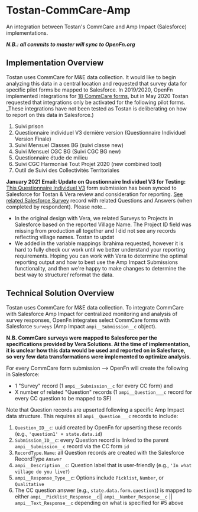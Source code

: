 # Tostan-CommCare-Amp
An integration between Tostan's CommCare and Amp Impact (Salesforce) implementations.

***N.B.: all commits to master will sync to OpenFn.org***

## Implementation Overview
Tostan uses CommCare for M&E data collection. It would like to begin analyzing this data in a central location and requested that survey data for specific pilot forms be mapped to Salesforce. In 2019/2020, OpenFn implemented integrations for [18 CommCare forms](https://docs.google.com/spreadsheets/d/1GtmP04kuE0FFtCREgJ3Ib9Qi4WPnFUBzQNZEAcpOpQ8/edit#gid=1839537688), but in May 2020 Tostan requested that integrations only be activated for the following pilot forms. _These integrations have not been tested as Tostan is deliberating on how to report on this data in Salesforce.)
1. Suivi prison
2. Questionnaire individuel V3 dernière version (Questionnaire Individuel Version Finale)
3. Suivi Mensuel Classes BG (suivi classe new) 
4. Suivi Mensuel CGC BG (Suivi CGC BG new)
5. Questionnaire étude de milieu
6. Suivi CGC Harmonisé Tout Projet 2020 (new combined tool)
7. Outil de Suivi des Collectivités Territoriales


**January 2021 Email: Update on Questionnaire Individuel V3 for Testing:**
[This Questionnaire Individuel V3](https://www.commcarehq.org/a/seratostan/reports/form_data/1c9f75b6-e14a-4ae5-ab20-afaa0ace1913/) form submission has been synced to Salesforce for Tostan & Vera review and consideration for reporting. [See related Salesforce Survey](https://tostan.my.salesforce.com/?ec=302&startURL=%2Fvisualforce%2Fsession%3Furl%3Dhttps%253A%252F%252Ftostan.lightning.force.com%252Flightning%252Fr%252Fampi__Question__c%252Fa2t1Y000004GQJvQAO%252Frelated%252Fampi__Questions__r%252Fview) record with related Questions and Answers (when completed by respondent). Please note...
- In the original design with Vera, we related Surveys to Projects in Salesforce based on the reported Village Name. The Project ID field was missing from production all together and I did not see any records reflecting village names. Tostan to updat
- We added in the variable mappings Ibrahima requested, however it is hard to fully check our work until we better understand your reporting requirements. Hoping you can work with Vera to determine the optimal reporting output and how to best use the Amp Impact Submissions functionality, and then we're happy to make changes to determine the best way to structure/ reformat the data. 

## Technical Solution Overview
Tostan uses CommCare for M&E data collection. To integrate CommCare with Salesforce Amp Impact for centralized monitoring and analysis of survey responses, OpenFn integrates select CommCare forms with Salesforce `Surveys` (Amp Impact `ampi__Submission__c` object). 

**N.B. CommCare surveys were mapped to Salesforce per the specifications provided by Vera Solutions. At the time of implementation, it is unclear how this data would be used and reported on in Salesforce, so very few data transformations were implemented to optimize analysis.**

For every CommCare form submission --> OpenFn will create the following in Salesforce: 
- 1 "Survey" record (1 `ampi__Submission__c` for every CC form) and 
- X number of related "Question" records (1 `ampi__Question___c` record for every CC question to be mapped to SF)

Note that Question records are upserted following a specific Amp Impact data structure. This requires all `ampi__Question___c` records to include: 
1. `Question_ID__c`: uuid created by OpenFn for upserting these records (e.g., `'question1' + state.data.id`)
2. `Submission_ID__c`: every Question record is linked to the parent `ampi__Submission__c` record via the CC form `id`
3. `RecordType.Name`: all Question records are created with the Salesforce RecordType `Answer`
4. `ampi__Description__c`: Question label that is user-friendly (e.g., `'In what village do you live?`)
5. `ampi__Response_Type__c`: Options include `Picklist`, `Number`, or `Qualitative`
6. The CC question answer (e.g., `state.data.form.question1`) is mapped to either `ampi__Picklist_Response__c`|| `ampi__Number_Response__c` || `ampi__Text_Response__c` depending on what is specified for #5 above
